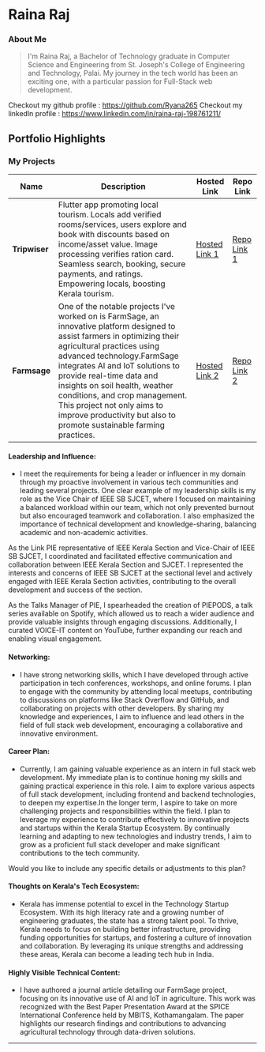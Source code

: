 # Raina Raj

### About Me

> I'm Raina Raj, a Bachelor of Technology graduate in Computer Science and Engineering from St. Joseph's College of Engineering and Technology, Palai. My journey in the tech world has been an exciting one, with a particular passion for Full-Stack web development.

Checkout my github profile : https://github.com/Ryana265
Checkout my linkedln profile : https://www.linkedin.com/in/raina-raj-198761211/

## Portfolio Highlights

### My Projects

| Name                | Description                                                               | Hosted Link                              | Repo Link                                                      |
|---------------------|---------------------------------------------------------------------------|------------------------------------------|----------------------------------------------------------------|
| **Tripwiser**       |Flutter app promoting local tourism. Locals add verified rooms/services, users explore and book with discounts based on income/asset value. Image processing verifies ration card. Seamless search, booking, secure payments, and ratings. Empowering locals, boosting Kerala tourism.                                          | [Hosted Link 1](https://example.com)    | [Repo Link 1](https://github.com/Ryana265/Tripwiser-Miniproject)             |
| **Farmsage**  |  One of the notable projects I've worked on is FarmSage, an innovative platform designed to assist farmers in optimizing their agricultural practices using advanced technology.FarmSage integrates AI and IoT solutions to provide real-time data and insights on soil health, weather conditions, and crop management. This project not only aims to improve productivity but also to promote sustainable farming practices.                                           | [Hosted Link 2](https://example.com)    | [Repo Link 2](https://github.com/Ryana265/flutter_farmsage)             |

#### Leadership and Influence:

- I meet the requirements for being a leader or influencer in my domain through my proactive involvement in various tech communities and leading several projects. One clear example of my leadership skills is my role as the Vice Chair of IEEE SB SJCET, where I focused on maintaining a balanced  workload within our team, which not only prevented burnout but also encouraged teamwork and collaboration. I also emphasized the importance of technical development and knowledge-sharing, balancing academic and non-academic activities.

As the Link PIE representative of IEEE Kerala Section and Vice-Chair of IEEE SB SJCET, I coordinated and facilitated effective communication and collaboration between IEEE Kerala Section and SJCET. I represented the interests and concerns of IEEE SB SJCET at the sectional level and actively engaged with IEEE Kerala Section activities, contributing to the overall development and success of the section.

As the Talks Manager of PIE, I spearheaded the creation of PIEPODS, a talk series available on Spotify, which allowed us to reach a wider audience and provide valuable insights through engaging discussions. Additionally, I curated VOICE-IT content on YouTube, further expanding our reach and enabling visual engagement.

#### Networking:

- I have strong networking skills, which I have developed through active participation in tech conferences, workshops, and online forums. I plan to engage with the community by attending local meetups, contributing to discussions on platforms like Stack Overflow and GitHub, and collaborating on projects with other developers. By sharing my knowledge and experiences, I aim to influence and lead others in the field of full stack web development, encouraging a collaborative and innovative environment.

#### Career Plan:

- Currently, I am gaining valuable experience as an intern in full stack web development. My immediate plan is to continue honing my skills and gaining practical experience in this role. I aim to explore various aspects of full stack development, including frontend and backend technologies, to deepen my expertise.In the longer term, I aspire to take on more challenging projects and responsibilities within the field. I plan to leverage my experience to contribute effectively to innovative projects and startups within the Kerala Startup Ecosystem. By continually learning and adapting to new technologies and industry trends, I aim to grow as a proficient full stack developer and make significant contributions to the tech community.

Would you like to include any specific details or adjustments to this plan?

#### Thoughts on Kerala's Tech Ecosystem:

- Kerala has immense potential to excel in the Technology Startup Ecosystem. With its high literacy rate and a growing number of engineering graduates, the state has a strong talent pool. To thrive, Kerala needs to focus on building better infrastructure, providing funding opportunities for startups, and fostering a culture of innovation and collaboration. By leveraging its unique strengths and addressing these areas, Kerala can become a leading tech hub in India.


#### Highly Visible Technical Content:

- I have authored a journal article detailing our FarmSage project, focusing on its innovative use of AI and IoT in agriculture. This work was recognized with the Best Paper Presentation Award at the SPICE International Conference held by MBITS, Kothamangalam. The paper highlights our research findings and contributions to advancing agricultural technology through data-driven solutions.



---
